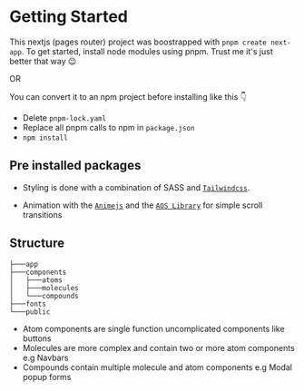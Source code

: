 # Getting Started
This nextjs (pages router) project was boostrapped with `pnpm create next-app`. To get started, install node modules using pnpm. Trust me it's just better that way 😉 

OR 

You can convert it to an npm project before installing like this 👇
- Delete `pnpm-lock.yaml`
- Replace all pnpm calls to npm in `package.json`
- `npm install`


## Pre installed packages
- Styling is done with a combination of SASS and [`Tailwindcss`](https://v2.tailwindcss.com/docs/border-width).

- Animation with the [`Animejs`](https://animejs.com/documentation/) and the [`AOS Library`](https://github.com/michalsnik/aos/) for simple scroll transitions

## Structure
```
├───app
├───components
│   ├───atoms
│   ├───molecules
│   └───compounds
├───fonts
└───public
```

- Atom components are single function uncomplicated components like buttons 
- Molecules are more complex and contain two or more atom components e.g Navbars
- Compounds contain multiple molecule and atom components e.g Modal popup forms